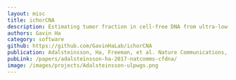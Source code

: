 ```yaml
---
layout: misc
title: ichorCNA
description: Estimating tumor fraction in cell-free DNA from ultra-low-pass whole genome sequencing.
authors: Gavin Ha
category: software
github: https://github.com/GavinHaLab/ichorCNA
publication: Adalsteinsson, Ha, Freeman, et al. Nature Communications, 2017.
pubLink: /papers/adalsteinsson-ha-2017-natcomms-cfdna/
image: /images/projects/Adalsteinsson-ulpwgs.png
---
```

